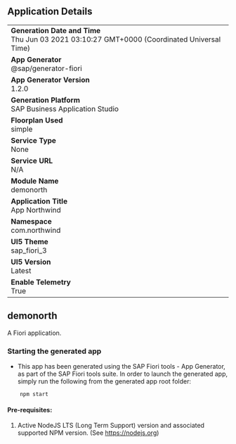 ## Application Details
|               |
| ------------- |
|**Generation Date and Time**<br>Thu Jun 03 2021 03:10:27 GMT+0000 (Coordinated Universal Time)|
|**App Generator**<br>@sap/generator-fiori|
|**App Generator Version**<br>1.2.0|
|**Generation Platform**<br>SAP Business Application Studio|
|**Floorplan Used**<br>simple|
|**Service Type**<br>None|
|**Service URL**<br>N/A
|**Module Name**<br>demonorth|
|**Application Title**<br>App Northwind|
|**Namespace**<br>com.northwind|
|**UI5 Theme**<br>sap_fiori_3|
|**UI5 Version**<br>Latest|
|**Enable Telemetry**<br>True|

## demonorth

A Fiori application.

### Starting the generated app

-   This app has been generated using the SAP Fiori tools - App Generator, as part of the SAP Fiori tools suite.  In order to launch the generated app, simply run the following from the generated app root folder:

```
    npm start
```

#### Pre-requisites:

1. Active NodeJS LTS (Long Term Support) version and associated supported NPM version.  (See https://nodejs.org)


